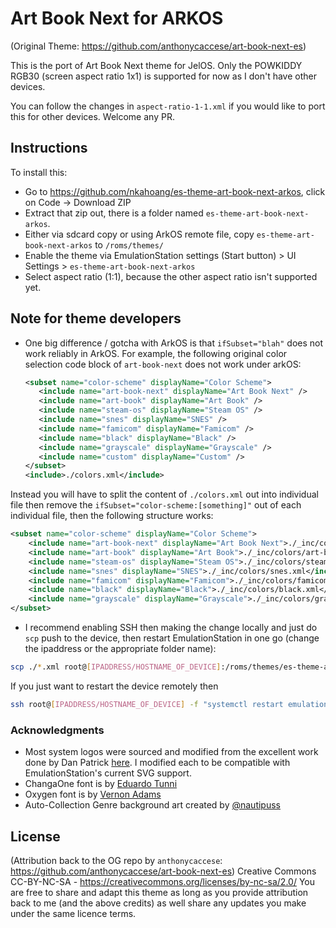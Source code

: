 # Art Book Next for ARKOS

(Original Theme: https://github.com/anthonycaccese/art-book-next-es)

This is the port of Art Book Next theme for JelOS. Only the POWKIDDY RGB30 (screen aspect ratio 1x1) is supported for now as I don't have other devices.

You can follow the changes in `aspect-ratio-1-1.xml` if you would like to port this for other devices. Welcome any PR.

## Instructions

To install this:
- Go to https://github.com/nkahoang/es-theme-art-book-next-arkos, click on Code -> Download ZIP
- Extract that zip out, there is a folder named `es-theme-art-book-next-arkos`.
- Either via sdcard copy or using ArkOS remote file, copy `es-theme-art-book-next-arkos` to `/roms/themes/`
- Enable the theme via EmulationStation settings (Start button) > UI Settings > `es-theme-art-book-next-arkos`
- Select aspect ratio (1:1), because the other aspect ratio isn't supported yet.

## Note for theme developers

- One big difference / gotcha with ArkOS is that `ifSubset="blah"` does not work reliably in ArkOS. For example, the following original color selection code block of `art-book-next` does not work under arkOS:

   ```xml
   <subset name="color-scheme" displayName="Color Scheme">
      <include name="art-book-next" displayName="Art Book Next" />
      <include name="art-book" displayName="Art Book" />
      <include name="steam-os" displayName="Steam OS" />
      <include name="snes" displayName="SNES" />
      <include name="famicom" displayName="Famicom" />
      <include name="black" displayName="Black" />
      <include name="grayscale" displayName="Grayscale" />
      <include name="custom" displayName="Custom" />
   </subset>
   <include>./colors.xml</include>
   ```

Instead you will have to split the content of `./colors.xml` out into individual file then remove the `ifSubset="color-scheme:[something]"` out of each individual file, then the following structure works:

```xml
<subset name="color-scheme" displayName="Color Scheme">
    <include name="art-book-next" displayName="Art Book Next">./_inc/colors/art-book-next.xml</include>
    <include name="art-book" displayName="Art Book">./_inc/colors/art-book.xml</include>
    <include name="steam-os" displayName="Steam OS">./_inc/colors/steam-os.xml</include>
    <include name="snes" displayName="SNES">./_inc/colors/snes.xml</include>
    <include name="famicom" displayName="Famicom">./_inc/colors/famicom.xml</include>
    <include name="black" displayName="Black">./_inc/colors/black.xml</include>
    <include name="grayscale" displayName="Grayscale">./_inc/colors/grayscale.xml</include>
</subset>
```

- I recommend enabling SSH then making the change locally and just do `scp` push to the device, then restart EmulationStation in one go (change the ipaddress or the appropriate folder name):
```bash
scp ./*.xml root@[IPADDRESS/HOSTNAME_OF_DEVICE]:/roms/themes/es-theme-art-book-next-arkos/; ssh root@[IPADDRESS/HOSTNAME_OF_DEVICE] -f "systemctl restart emulationstation"
```
If you just want to restart the device remotely then
```bash
ssh root@[IPADDRESS/HOSTNAME_OF_DEVICE] -f "systemctl restart emulationstation"
```

### **Acknowledgments**
* Most system logos were sourced and modified from the excellent work done by Dan Patrick [here](https://archive.org/details/console-logos-professionally-redrawn-plus-official-versions).  I modified each to be compatible with EmulationStation's current SVG support.
* ChangaOne font is by [Eduardo Tunni](https://www.fontsquirrel.com/fonts/changa)
* Oxygen font is by [Vernon Adams](https://www.fontsquirrel.com/fonts/oxygen)
* Auto-Collection Genre background art created by [@nautipuss](https://github.com/nautipuss)

## **License**
(Attribution back to the OG repo by `anthonycaccese`: https://github.com/anthonycaccese/art-book-next-es)
Creative Commons CC-BY-NC-SA - https://creativecommons.org/licenses/by-nc-sa/2.0/
You are free to share and adapt this theme as long as you provide attribution back to me (and the above credits) as well share any updates you make under the same licence terms.
